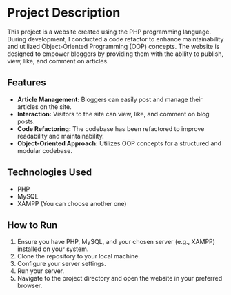 # Project Description

This project is a website created using the PHP programming language. During development, I conducted a code refactor to enhance maintainability and utilized Object-Oriented Programming (OOP) concepts. The website is designed to empower bloggers by providing them with the ability to publish, view, like, and comment on articles.

## Features

- **Article Management:** Bloggers can easily post and manage their articles on the site.
- **Interaction:** Visitors to the site can view, like, and comment on blog posts.
- **Code Refactoring:** The codebase has been refactored to improve readability and maintainability.
- **Object-Oriented Approach:** Utilizes OOP concepts for a structured and modular codebase.

## Technologies Used

- PHP
- MySQL
- XAMPP (You can choose another one)

## How to Run

1. Ensure you have PHP, MySQL, and your chosen server (e.g., XAMPP) installed on your system.
2. Clone the repository to your local machine.
3. Configure your server settings.
4. Run your server.
5. Navigate to the project directory and open the website in your preferred browser.

 
